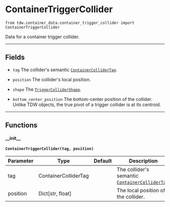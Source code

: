 # ContainerTriggerCollider

`from tdw.container_data.container_trigger_collider import ContainerTriggerCollider`

Data for a container trigger collider.

***

## Fields

- `tag` The collider's semantic [`ContainerColliderTag`](container_collider_tag.md).

- `position` The collider's local position.

- `shape` The [`TriggerColliderShape`](../collision_data/trigger_collider_shape.md).

- `bottom_center_position` The bottom-center position of the collider. Unlike TDW objects, the true pivot of a trigger collider is at its centroid.

***

## Functions

#### \_\_init\_\_

**`ContainerTriggerCollider(tag, position)`**

| Parameter | Type | Default | Description |
| --- | --- | --- | --- |
| tag |  ContainerColliderTag |  | The collider's semantic [`ContainerColliderTag`](container_collider_tag.md). |
| position |  Dict[str, float] |  | The local position of the collider. |